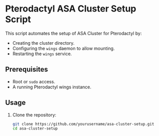 # Pterodactyl ASA Cluster Setup Script

This script automates the setup of ASA Cluster for Pterodactyl by:
- Creating the cluster directory.
- Configuring the `wings` daemon to allow mounting.
- Restarting the `wings` service.

## Prerequisites
- Root or `sudo` access.
- A running Pterodactyl wings instance.

## Usage
1. Clone the repository:
   ```bash
   git clone https://github.com/yourusername/asa-cluster-setup.git
   cd asa-cluster-setup
